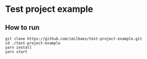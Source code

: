 # Test project example

## How to run

```
git clone https://github.com/imilbaev/test-project-example.git
cd ./test-project-example
yarn install
yarn start
```
